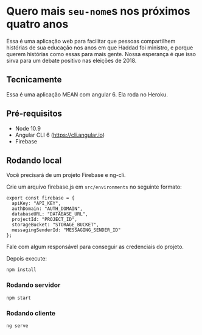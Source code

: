 # Quero mais `seu-nome`s nos próximos quatro anos

Essa é uma aplicação web para facilitar que pessoas compartilhem histórias de sua educação nos anos em que Haddad foi ministro, e porque querem histórias como essas para mais gente. Nossa esperança é que isso sirva para um debate positivo nas eleições de 2018.

## Tecnicamente

Essa é uma aplicação MEAN com angular 6. Ela roda no Heroku.

## Pré-requisitos

- Node 10.9
- Angular CLI 6 (https://cli.angular.io)
- Firebase

## Rodando local

Você precisará de um projeto Firebase e ng-cli.

Crie um arquivo firebase.js em `src/environments` no seguinte formato:

```
export const firebase = {
  apiKey: "API_KEY",
  authDomain: "AUTH_DOMAIN",
  databaseURL: "DATABASE_URL",
  projectId: "PROJECT_ID",
  storageBucket: "STORAGE_BUCKET",
  messagingSenderId: "MESSAGING_SENDER_ID"
};
```

Fale com algum responsável para conseguir as credenciais do projeto.

Depois execute:

```
npm install
```

### Rodando servidor

```
npm start
```

### Rodando cliente

```
ng serve
```

